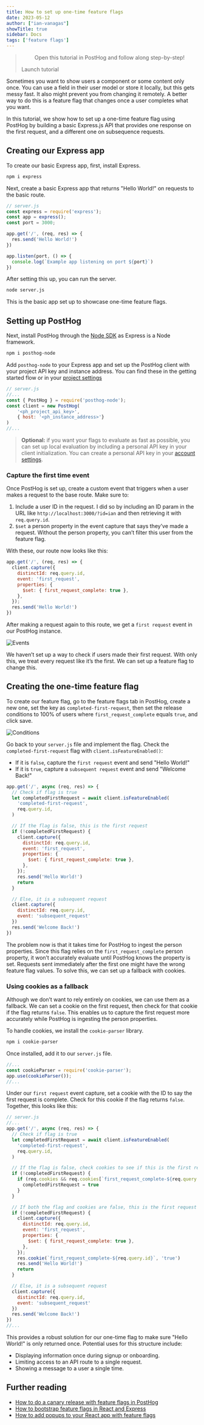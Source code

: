 ```yaml
---
title: How to set up one-time feature flags
date: 2023-05-12
author: ["ian-vanagas"]
showTitle: true
sidebar: Docs
tags: ['feature flags']
---
```


> <p align="center">Open this tutorial in PostHog and follow along step-by-step!</p> <CallToAction href="https://app.posthog.com/#panel=docs:/tutorials/one-time-feature-flags" size="sm" className="mt-auto self-start sm:w-auto !w-full">Launch tutorial</CallToAction>

Sometimes you want to show users a component or some content only once. You can use a field in their user model or store it locally, but this gets messy fast. It also might prevent you from changing it remotely. A better way to do this is a feature flag that changes once a user completes what you want.

In this tutorial, we show how to set up a one-time feature flag using PostHog by building a basic Express.js API that provides one response on the first request, and a different one on subsequence requests.

## Creating our Express app

To create our basic Express app, first, install Express.

```bash
npm i express
```

Next, create a basic Express app that returns "Hello World!" on requests to the basic route.

```js
// server.js
const express = require('express');
const app = express();
const port = 3000;

app.get('/', (req, res) => {
  res.send('Hello World!')
})

app.listen(port, () => {
  console.log(`Example app listening on port ${port}`)
})
```

After setting this up, you can run the server.

```bash
node server.js
```

This is the basic app set up to showcase one-time feature flags.

## Setting up PostHog

Next, install PostHog through the [Node SDK](/docs/libraries/node) as Express is a Node framework.

```bash
npm i posthog-node
```

Add `posthog-node` to your Express app and set up the PostHog client with your project API key and instance address. You can find these in the getting started flow or in your [project settings](https://app.posthog.com/project/settings)

```js
// server.js
//...
const { PostHog } = require('posthog-node');
const client = new PostHog(
    '<ph_project_api_key>',
    { host: '<ph_instance_address>'}
)
//...
```

> **Optional:** if you want your flags to evaluate as fast as possible, you can set up local evaluation by including a personal API key in your client initialization. You can create a personal API key in your [account settings](https://app.posthog.com/me/settings).

### Capture the first time event

Once PostHog is set up, create a custom event that triggers when a user makes a request to the base route. Make sure to:

1. Include a user ID in the request. I did so by including an ID param in the URL like `http://localhost:3000/?id=ian` and then retrieving it with `req.query.id`.
2. `$set` a person property in the event capture that says they’ve made a request. Without the person property, you can’t filter this user from the feature flag.

With these, our route now looks like this:

```js
app.get('/', (req, res) => {
  client.capture({
    distinctId: req.query.id,
    event: 'first_request',
    properties: {
      $set: { first_request_complete: true },
    },
  });
  res.send('Hello World!')
})
```

After making a request again to this route, we get a `first request` event in our PostHog instance. 

![Events](../images/tutorials/one-time-feature-flags/event.png)

We haven’t set up a way to check if users made their first request. With only this, we treat every request like it’s the first. We can set up a feature flag to change this.

## Creating the one-time feature flag

To create our feature flag, go to the feature flags tab in PostHog, create a new one, set the key as `completed-first-request`, then set the release conditions to 100% of users where `first_request_complete` equals `true`, and click save.

![Conditions](../images/tutorials/one-time-feature-flags/condition.png)

Go back to your `server.js` file and implement the flag. Check the `completed-first-request` flag with `client.isFeatureEnabled()`:

- If it is `false`, capture the `first request` event and send "Hello World!"
- If it is `true`, capture a `subsequent request` event and send "Welcome Back!"

```js
app.get('/', async (req, res) => {
  // Check if flag is true
  let completedFirstRequest = await client.isFeatureEnabled(
    'completed-first-request',
    req.query.id,
  )

  // If the flag is false, this is the first request
  if (!completedFirstRequest) {
    client.capture({
      distinctId: req.query.id,
      event: 'first_request',
      properties: {
        $set: { first_request_complete: true },
      },
    });
    res.send('Hello World!')
    return
  }

  // Else, it is a subsequent request
  client.capture({
    distinctId: req.query.id,
    event: 'subsequent_request'
  })
  res.send('Welcome Back!')
})
```

The problem now is that it takes time for PostHog to ingest the person properties. Since this flag relies on the `first_request_complete` person property, it won’t accurately evaluate until PostHog knows the property is set. Requests sent immediately after the first one might have the wrong feature flag values. To solve this, we can set up a fallback with cookies.

### Using cookies as a fallback

Although we don’t want to rely entirely on cookies, we can use them as a fallback. We can set a cookie on the first request, then check for that cookie if the flag returns `false`. This enables us to capture the first request more accurately while PostHog is ingesting the person properties.

To handle cookies, we install the `cookie-parser` library.

```bash
npm i cookie-parser
```

Once installed, add it to our `server.js` file.

```js
//...
const cookieParser = require('cookie-parser');
app.use(cookieParser());
//...
```

Under our `first request` event capture, set a cookie with the ID to say the first request is complete. Check for this cookie if the flag returns `false`. Together, this looks like this:

```js
// server.js
//...
app.get('/', async (req, res) => {
  // Check if flag is true
  let completedFirstRequest = await client.isFeatureEnabled(
    'completed-first-request',
    req.query.id,
  )

  // If the flag is false, check cookies to see if this is the first request
  if (!completedFirstRequest) {
    if (req.cookies && req.cookies[`first_request_complete-${req.query.id}`] == 'true') {
      completedFirstRequest = true
    }
  }

  // If both the flag and cookies are false, this is the first request
  if (!completedFirstRequest) {
    client.capture({
      distinctId: req.query.id,
      event: 'first_request',
      properties: {
        $set: { first_request_complete: true },
      },
    });
    res.cookie(`first_request_complete-${req.query.id}`, 'true')
    res.send('Hello World!')
    return
  }

  // Else, it is a subsequent request
  client.capture({
    distinctId: req.query.id,
    event: 'subsequent_request'
  })
  res.send('Welcome Back!')
})
//...
```

This provides a robust solution for our one-time flag to make sure "Hello World!" is only returned once. Potential uses for this structure include:

- Displaying information once during signup or onboarding.
- Limiting access to an API route to a single request.
- Showing a message to a user a single time.

## Further reading

- [How to do a canary release with feature flags in PostHog](/tutorials/canary-release)
- [How to bootstrap feature flags in React and Express](/tutorials/bootstrap-feature-flags-react)
- [How to add popups to your React app with feature flags](/tutorials/react-popups)
